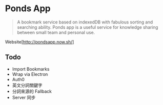 # Ponds App

> A bookmark service based on indexedDB with fabulous sorting and searching ability. Ponds app is a useful service for knowledge sharing between small team and personal use.

Website[http://pondsapp.now.sh/]

## Todo
* Import Bookmarks
* Wrap via Electron
* Auth0
* 英文分詞關鍵字
* 分詞來源的 Fallback
* Server 同步